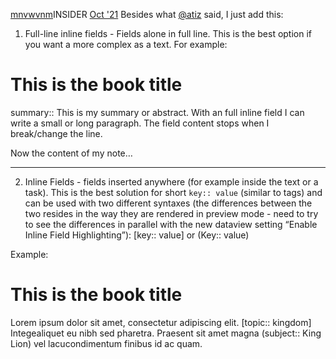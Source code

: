 [mnvwvnm](https://forum.obsidian.md/u/mnvwvnm)INSIDER
[Oct '21](https://forum.obsidian.md/t/inline-frontmatter/26100/3 "Post date")
Besides what [@atiz](https://forum.obsidian.md/u/atiz) said, I just add this:

1. Full-line inline fields - Fields alone in full line. This is the best option if you want a more complex as a text. For example:

# This is the book title
summary:: This is my summary or abstract. With an full inline field I can write a small or long paragraph. The field content stops when I break/change the line.

Now the content of my note…

---

2. Inline Fields - fields inserted anywhere (for example inside the text or a task). This is the best solution for short `key:: value` (similar to tags) and can be used with two different syntaxes (the differences between the two resides in the way they are rendered in preview mode - need to try to see the differences in parallel with the new dataview setting “Enable Inline Field Highlighting”): [key:: value] or (Key:: value)  

Example:
# This is the book title

Lorem ipsum dolor sit amet, consectetur adipiscing elit. [topic:: kingdom] Integealiquet eu nibh sed pharetra. Praesent sit amet magna (subject:: King Lion) vel lacucondimentum finibus id ac quam.